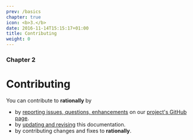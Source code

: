 ```yaml
---
prev: /basics
chapter: true
icon: <b>3.</b>
date: 2016-11-14T15:15:17+01:00
title: Contributing
weight: 0
---
```


### Chapter 2

# Contributing

You can contribute to **rationally** by

* by [reporting issues, questions, enhancements](https://github.com/rationally/rationally_visio/issues/new) on our [project's GitHub page](https://github.com/rationally/rationally_visio/issues).
* by [updating and revising](https://github.com/rationally/rationally_hugo/tree/master/content) this documentation.
* by contributing changes and fixes to **rationally**.